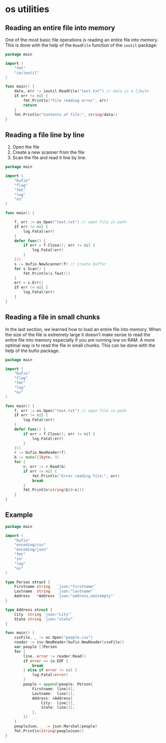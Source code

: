 # os utilities

## Reading an entire file into memory

One of the most basic file operations is reading an entire file into memory. This is done with the help of the `ReadFile` function of the `ioutil` package:

```go
package main

import (
    "fmt"
    "io/ioutil"
)

func main() {
    data, err := ioutil.ReadFile("test.txt") // data is a []byte
    if err != nil {
        fmt.Println("File reading error", err)
        return
    }
    fmt.Println("Contents of file:", string(data))
}
```

## Reading a file line by line

1. Open the file
1. Create a new scanner from the file
1. Scan the file and read it line by line.

```go
package main

import (
    "bufio"
    "flag"
    "fmt"
    "log"
    "os"
)

func main() {

    f, err := os.Open("text.txt") // open file in path
    if err != nil {
        log.Fatal(err)
    }
    defer func() {
        if err = f.Close(); err != nil {
            log.Fatal(err)
        }
    }()
    s := bufio.NewScanner(f) // create buffer
    for s.Scan() {
        fmt.Println(s.Text())
    }
    err = s.Err()
    if err != nil {
        log.Fatal(err)
    }
}
```

## Reading a file in small chunks

In the last section, we learned how to load an entire file into memory. When the size of the file is extremely large it doesn't make sense to read the entire file into memory especially if you are running low on RAM. A more optimal way is to read the file in small chunks. This can be done with the help of the bufio package.

```go
package main

import (
    "bufio"
    "flag"
    "fmt"
    "log"
    "os"
)

func main() {
    f, err := os.Open("text.txt") // open file in path
    if err != nil {
        log.Fatal(err)
    }
    defer func() {
        if err = f.Close(); err != nil {
            log.Fatal(err)
        }
    }()
    r := bufio.NewReader(f)
    b := make([]byte, 3)
    for {
        n, err := r.Read(b)
        if err != nil {
            fmt.Println("Error reading file:", err)
            break
        }
        fmt.Println(string(b[0:n]))
    }
}
```

## Example

```go
package main

import (
    "bufio"
    "encoding/csv"
    "encoding/json"
    "fmt"
    "io"
    "log"
    "os"
)

type Person struct {
    Firstname string   `json:"firstname"`
    Lastname  string   `json:"lastname"`
    Address   *Address `json:"address,omitempty"`
}

type Address struct {
    City  string `json:"city"`
    State string `json:"state"`
}

func main() {
    csvFile, _ := os.Open("people.csv")
    reader := csv.NewReader(bufio.NewReader(csvFile))
    var people []Person
    for {
        line, error := reader.Read()
        if error == io.EOF {
            break
        } else if error != nil {
            log.Fatal(error)
        }
        people = append(people, Person{
            Firstname: line[0],
            Lastname:  line[1],
            Address: &Address{
                City:  line[2],
                State: line[3],
            },
        })
    }
    peopleJson, _ := json.Marshal(people)
    fmt.Println(string(peopleJson))
}
```
